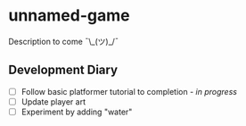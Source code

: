 # unnamed-game
Description to come ¯\\\_(ツ)_/¯

## Development Diary
- [ ] Follow basic platformer tutorial to completion - *in progress*
- [ ] Update player art
- [ ] Experiment by adding "water"
